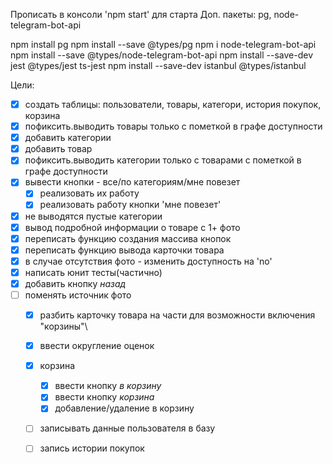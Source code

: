 Прописать в консоли 'npm start' для старта 
Доп. пакеты:
pg, node-telegram-bot-api

npm install pg
npm install --save @types/pg
npm i node-telegram-bot-api
npm install --save @types/node-telegram-bot-api
npm install --save-dev jest @types/jest ts-jest
npm install --save-dev istanbul @types/istanbul


Цели:
  - [x] создать таблицы: пользователи, товары, категори, история покупок, корзина
  - [x] пофиксить.выводить товары только с пометкой в графе доступности
  - [x] добавить категории
  - [x] добавить товар
  - [x] пофиксить.выводить категории только с товарами с пометкой в графе доступности
  - [x] вывести кнопки - все/по категориям/мне повезет
    - [x] реализовать их работу
    - [x] реализовать работу кнопки 'мне повезет'
  - [x] не выводятся пустые категории
  - [x] вывод подробной информации о товаре с 1+ фото
  - [x] переписать функцию создания массива кнопок
  - [x] переписать функцию вывода карточки товара
  - [x] в случае отсутствия фото - изменить доступность на 'no'
  - [x] написать юнит тесты(частично)
 - [x] добавить кнопку *назад*
- [ ] поменять источник фото
  - [x] разбить карточку товара на части для возможности включения "корзины"\
  - [x] ввести округление оценок
  - [x] корзина
    - [x] ввести кнопку *в корзину*
    - [x] ввести кнопку *корзина*
    - [x] добавление/удаление в корзину
  - [ ] записывать данные пользователя в базу
  - [ ] запись истории покупок

 
